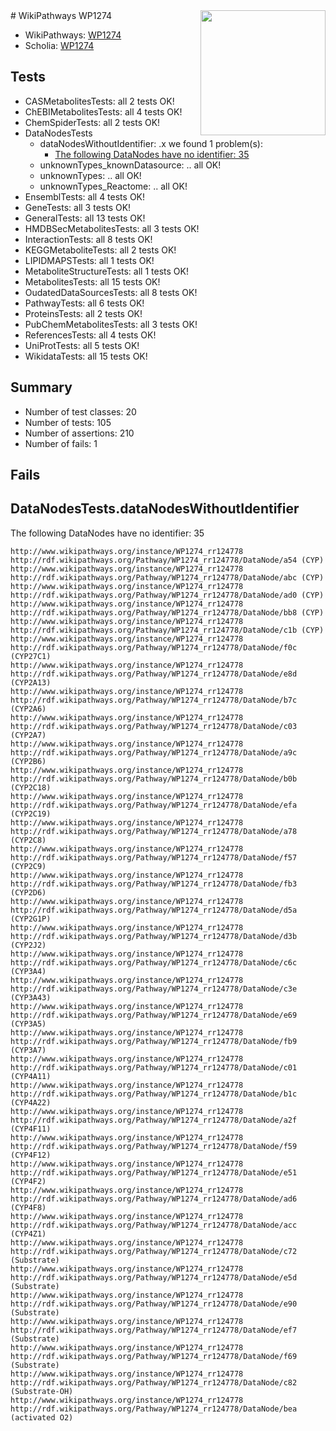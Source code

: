 <img style="float: right; width: 200px" src="https://upload.wikimedia.org/wikipedia/commons/thumb/8/83/Wplogo_with_text_500.png/640px-Wplogo_with_text_500.png" />
# WikiPathways WP1274

* WikiPathways: [WP1274](https://new.wikipathways.org/pathways/WP1274)
* Scholia: [WP1274](https://scholia.toolforge.org/wikipathways/WP1274)
## Tests
* CASMetabolitesTests: all 2 tests OK!
* ChEBIMetabolitesTests: all 4 tests OK!
* ChemSpiderTests: all 2 tests OK!
* DataNodesTests
    * dataNodesWithoutIdentifier: .x we found 1 problem(s):
        * [The following DataNodes have no identifier: 35](#8792c4d3)
    * unknownTypes_knownDatasource: .. all OK!
    * unknownTypes: .. all OK!
    * unknownTypes_Reactome: .. all OK!
* EnsemblTests: all 4 tests OK!
* GeneTests: all 3 tests OK!
* GeneralTests: all 13 tests OK!
* HMDBSecMetabolitesTests: all 3 tests OK!
* InteractionTests: all 8 tests OK!
* KEGGMetaboliteTests: all 2 tests OK!
* LIPIDMAPSTests: all 1 tests OK!
* MetaboliteStructureTests: all 1 tests OK!
* MetabolitesTests: all 15 tests OK!
* OudatedDataSourcesTests: all 8 tests OK!
* PathwayTests: all 6 tests OK!
* ProteinsTests: all 2 tests OK!
* PubChemMetabolitesTests: all 3 tests OK!
* ReferencesTests: all 4 tests OK!
* UniProtTests: all 5 tests OK!
* WikidataTests: all 15 tests OK!


## Summary

* Number of test classes: 20
* Number of tests: 105
* Number of assertions: 210
* Number of fails: 1

## Fails

<a name="8792c4d3" />

## DataNodesTests.dataNodesWithoutIdentifier

The following DataNodes have no identifier: 35
```
http://www.wikipathways.org/instance/WP1274_rr124778 http://rdf.wikipathways.org/Pathway/WP1274_rr124778/DataNode/a54 (CYP)
http://www.wikipathways.org/instance/WP1274_rr124778 http://rdf.wikipathways.org/Pathway/WP1274_rr124778/DataNode/abc (CYP)
http://www.wikipathways.org/instance/WP1274_rr124778 http://rdf.wikipathways.org/Pathway/WP1274_rr124778/DataNode/ad0 (CYP)
http://www.wikipathways.org/instance/WP1274_rr124778 http://rdf.wikipathways.org/Pathway/WP1274_rr124778/DataNode/bb8 (CYP)
http://www.wikipathways.org/instance/WP1274_rr124778 http://rdf.wikipathways.org/Pathway/WP1274_rr124778/DataNode/c1b (CYP)
http://www.wikipathways.org/instance/WP1274_rr124778 http://rdf.wikipathways.org/Pathway/WP1274_rr124778/DataNode/f0c (CYP27C1)
http://www.wikipathways.org/instance/WP1274_rr124778 http://rdf.wikipathways.org/Pathway/WP1274_rr124778/DataNode/e8d (CYP2A13)
http://www.wikipathways.org/instance/WP1274_rr124778 http://rdf.wikipathways.org/Pathway/WP1274_rr124778/DataNode/b7c (CYP2A6)
http://www.wikipathways.org/instance/WP1274_rr124778 http://rdf.wikipathways.org/Pathway/WP1274_rr124778/DataNode/c03 (CYP2A7)
http://www.wikipathways.org/instance/WP1274_rr124778 http://rdf.wikipathways.org/Pathway/WP1274_rr124778/DataNode/a9c (CYP2B6)
http://www.wikipathways.org/instance/WP1274_rr124778 http://rdf.wikipathways.org/Pathway/WP1274_rr124778/DataNode/b0b (CYP2C18)
http://www.wikipathways.org/instance/WP1274_rr124778 http://rdf.wikipathways.org/Pathway/WP1274_rr124778/DataNode/efa (CYP2C19)
http://www.wikipathways.org/instance/WP1274_rr124778 http://rdf.wikipathways.org/Pathway/WP1274_rr124778/DataNode/a78 (CYP2C8)
http://www.wikipathways.org/instance/WP1274_rr124778 http://rdf.wikipathways.org/Pathway/WP1274_rr124778/DataNode/f57 (CYP2C9)
http://www.wikipathways.org/instance/WP1274_rr124778 http://rdf.wikipathways.org/Pathway/WP1274_rr124778/DataNode/fb3 (CYP2D6)
http://www.wikipathways.org/instance/WP1274_rr124778 http://rdf.wikipathways.org/Pathway/WP1274_rr124778/DataNode/d5a (CYP2G1P)
http://www.wikipathways.org/instance/WP1274_rr124778 http://rdf.wikipathways.org/Pathway/WP1274_rr124778/DataNode/d3b (CYP2J2)
http://www.wikipathways.org/instance/WP1274_rr124778 http://rdf.wikipathways.org/Pathway/WP1274_rr124778/DataNode/c6c (CYP3A4)
http://www.wikipathways.org/instance/WP1274_rr124778 http://rdf.wikipathways.org/Pathway/WP1274_rr124778/DataNode/c3e (CYP3A43)
http://www.wikipathways.org/instance/WP1274_rr124778 http://rdf.wikipathways.org/Pathway/WP1274_rr124778/DataNode/e69 (CYP3A5)
http://www.wikipathways.org/instance/WP1274_rr124778 http://rdf.wikipathways.org/Pathway/WP1274_rr124778/DataNode/fb9 (CYP3A7)
http://www.wikipathways.org/instance/WP1274_rr124778 http://rdf.wikipathways.org/Pathway/WP1274_rr124778/DataNode/c01 (CYP4A11)
http://www.wikipathways.org/instance/WP1274_rr124778 http://rdf.wikipathways.org/Pathway/WP1274_rr124778/DataNode/b1c (CYP4A22)
http://www.wikipathways.org/instance/WP1274_rr124778 http://rdf.wikipathways.org/Pathway/WP1274_rr124778/DataNode/a2f (CYP4F11)
http://www.wikipathways.org/instance/WP1274_rr124778 http://rdf.wikipathways.org/Pathway/WP1274_rr124778/DataNode/f59 (CYP4F12)
http://www.wikipathways.org/instance/WP1274_rr124778 http://rdf.wikipathways.org/Pathway/WP1274_rr124778/DataNode/e51 (CYP4F2)
http://www.wikipathways.org/instance/WP1274_rr124778 http://rdf.wikipathways.org/Pathway/WP1274_rr124778/DataNode/ad6 (CYP4F8)
http://www.wikipathways.org/instance/WP1274_rr124778 http://rdf.wikipathways.org/Pathway/WP1274_rr124778/DataNode/acc (CYP4Z1)
http://www.wikipathways.org/instance/WP1274_rr124778 http://rdf.wikipathways.org/Pathway/WP1274_rr124778/DataNode/c72 (Substrate)
http://www.wikipathways.org/instance/WP1274_rr124778 http://rdf.wikipathways.org/Pathway/WP1274_rr124778/DataNode/e5d (Substrate)
http://www.wikipathways.org/instance/WP1274_rr124778 http://rdf.wikipathways.org/Pathway/WP1274_rr124778/DataNode/e90 (Substrate)
http://www.wikipathways.org/instance/WP1274_rr124778 http://rdf.wikipathways.org/Pathway/WP1274_rr124778/DataNode/ef7 (Substrate)
http://www.wikipathways.org/instance/WP1274_rr124778 http://rdf.wikipathways.org/Pathway/WP1274_rr124778/DataNode/f69 (Substrate)
http://www.wikipathways.org/instance/WP1274_rr124778 http://rdf.wikipathways.org/Pathway/WP1274_rr124778/DataNode/c82 (Substrate-OH)
http://www.wikipathways.org/instance/WP1274_rr124778 http://rdf.wikipathways.org/Pathway/WP1274_rr124778/DataNode/bea (activated O2)
```

